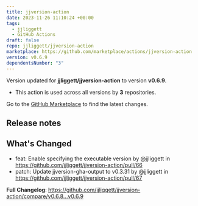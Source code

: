 ```yaml
---
title: jjversion-action
date: 2023-11-26 11:10:24 +00:00
tags:
  - jjliggett
  - GitHub Actions
draft: false
repo: jjliggett/jjversion-action
marketplace: https://github.com/marketplace/actions/jjversion-action
version: v0.6.9
dependentsNumber: "3"
---
```



Version updated for **jjliggett/jjversion-action** to version **v0.6.9**.
- This action is used across all versions by **3** repositories.

Go to the [GitHub Marketplace](https://github.com/marketplace/actions/jjversion-action) to find the latest changes.

## Release notes

## What's Changed
* feat: Enable specifying the executable version by @jjliggett in https://github.com/jjliggett/jjversion-action/pull/66
* patch: Update jjversion-gha-output to v0.3.31 by @jjliggett in https://github.com/jjliggett/jjversion-action/pull/67


**Full Changelog**: https://github.com/jjliggett/jjversion-action/compare/v0.6.8...v0.6.9
